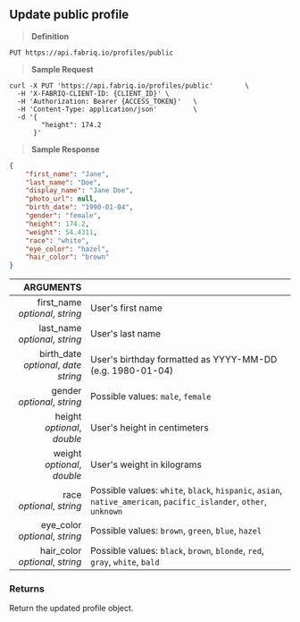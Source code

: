 ## Update public profile

> **Definition**

```text
PUT https://api.fabriq.io/profiles/public
```

> **Sample Request**

```shell
curl -X PUT 'https://api.fabriq.io/profiles/public'        \
  -H 'X-FABRIQ-CLIENT-ID: {CLIENT_ID}' \
  -H 'Authorization: Bearer {ACCESS_TOKEN}'   \
  -H 'Content-Type: application/json'         \
  -d '{                                        
        "height": 174.2
      }'
```

> **Sample Response**

```json
{
    "first_name": "Jane",
    "last_name": "Doe",
    "display_name": "Jane Doe",
    "photo_url": null,
    "birth_date": "1990-01-04",
    "gender": "female",
    "height": 174.2,
    "weight": 54.4311,
    "race": "white",
    "eye_color": "hazel",
    "hair_color": "brown"
}
```


ARGUMENTS ||
---------:        | -----------
first_name <br>*optional*, *string*  |  User's first name
last_name <br>*optional*, *string*  |  User's last name
birth_date <br>*optional*, *date string*  |  User's birthday formatted as YYYY-MM-DD (e.g. 1980-01-04)
gender <br>*optional*, *string*  | Possible values: `male`, `female`
height <br>*optional*, *double*  |  User's height in centimeters
weight <br>*optional*, *double*  |  User's weight in kilograms
race <br>*optional*, *string*  |  Possible values: `white`, `black`, `hispanic`, `asian`, `native_american`, `pacific_islander`, `other`, `unknown`
eye_color <br>*optional*, *string*  |  Possible values: `brown`, `green`, `blue`, `hazel`
hair_color <br>*optional*, *string*  |  Possible values: `black`, `brown`, `blonde`, `red`, `gray`, `white`, `bald`


### Returns
Return the updated profile object.
